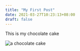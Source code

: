 ```yaml
---
title: "My First Post"
date: 2021-03-27T10:23:13+08:00
draft: false
---
```


This is my chocolate cake

![a chocolate cake](/cake.jpg "A chocolate cake")

